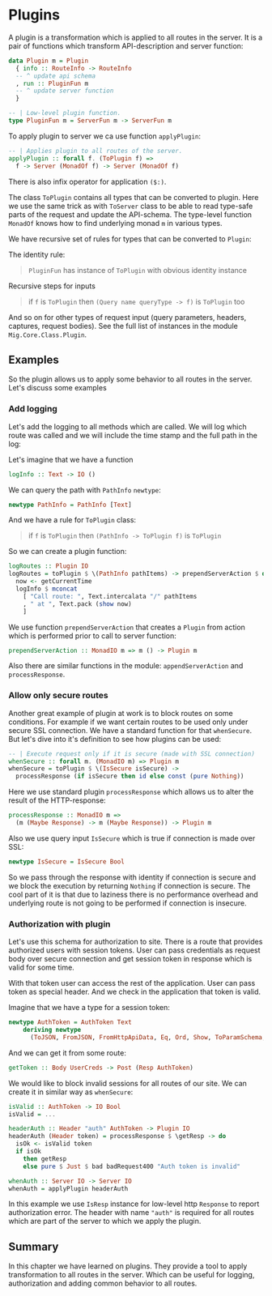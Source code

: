 # Plugins

A plugin is a transformation which is applied to all routes in the server.
It is a pair of functions which transform API-description and server function:

```haskell
data Plugin m = Plugin
  { info :: RouteInfo -> RouteInfo
  -- ^ update api schema
  , run :: PluginFun m
  -- ^ update server function
  }

-- | Low-level plugin function.
type PluginFun m = ServerFun m -> ServerFun m
```

To apply plugin to server we ca use function `applyPlugin`:

```haskell
-- | Applies plugin to all routes of the server.
applyPlugin :: forall f. (ToPlugin f) => 
  f -> Server (MonadOf f) -> Server (MonadOf f)
```

There is also infix operator for application `($:)`.

The class `ToPlugin` contains all types that can be converted to plugin.
Here we use the same trick as with `ToServer` class to be able to read type-safe parts of the request
and update the API-schema. The type-level function `MonadOf` knows how to find underlying monad `m`
in various types.

We have recursive set of rules for types that can be converted to `Plugin`:

The identity rule:

> `PluginFun` has instance of `ToPlugin` with obvious identity instance

Recursive steps for inputs

> if `f` is `ToPlugin` then `(Query name queryType -> f)` is `ToPlugin` too

And so on for other types of request input (query parameters, headers, captures, request bodies).
See the full list of instances in the module `Mig.Core.Class.Plugin`.

## Examples

So the plugin allows us to apply some behavior to all routes in the server.
Let's discuss some examples

### Add logging

Let's add the logging to all methods which are called. We will log which route 
was called and we will include the time stamp and the full path in the log:

Let's imagine that we have a function

```haskell
logInfo :: Text -> IO ()
```

We can query the path with `PathInfo` `newtype`:

```haskell
newtype PathInfo = PathInfo [Text]
```

And we have a rule for  `ToPlugin` class:

> if `f` is `ToPlugin` then `(PathInfo -> ToPlugin f)` is `ToPlugin`

So we can create a plugin function:

```haskell
logRoutes :: Plugin IO
logRoutes = toPlugin $ \(PathInfo pathItems) -> prependServerAction $ do
  now <- getCurrentTime 
  logInfo $ mconcat
    [ "Call route: ", Text.intercalata "/" pathItems 
    , " at ", Text.pack (show now)
    ]
```

We use function `prependServerAction` that creates a `Plugin`
from action which is performed prior to call to server function:

```haskell
prependServerAction :: MonadIO m => m () -> Plugin m
```

Also there are similar functions in the module: `appendServerAction` and `processResponse`.

### Allow only secure routes

Another great example of plugin at work is to block routes on some conditions.
For example if we want certain routes to be used only under secure SSL connection.
We have a standard function for that `whenSecure`. But let's dive into it's definition to
see how plugins can be used:

```haskell
-- | Execute request only if it is secure (made with SSL connection)
whenSecure :: forall m. (MonadIO m) => Plugin m
whenSecure = toPlugin $ \(IsSecure isSecure) -> 
  processResponse (if isSecure then id else const (pure Nothing))
```

Here we use standard plugin `processResponse` which allows
us to alter the result of the HTTP-response:

```haskell
processResponse :: MonadIO m => 
  (m (Maybe Response) -> m (Maybe Response)) -> Plugin m
```

Also we use query input `IsSecure` which is true if connection is made over SSL:

```haskell
newtype IsSecure = IsSecure Bool
```

So we pass through the response with identity if connection is secure
and we block the execution by returning `Nothing` if connection is secure.
The cool part of it is that due to laziness there is no performance overhead and underlying
route is not going to be performed if connection is insecure.

### Authorization with plugin

Let's use this schema for authorization to site. 
There is a route that provides authorized users with session tokens.
User can pass credentials as request body over secure connection
and get session token in response which is valid for some time. 

With that token user can access the rest of the application.
User can pass token as special header. And we check in the application
that token is valid.

Imagine that we have a type for a session token:

```haskell
newtype AuthToken = AuthToken Text
    deriving newtype 
      (ToJSON, FromJSON, FromHttpApiData, Eq, Ord, Show, ToParamSchema, ToSchema)
```

And we can get it from some route:

```haskell
getToken :: Body UserCreds -> Post (Resp AuthToken)
```

We would like to block invalid sessions for all routes of our site.
We can create it in similar way as `whenSecure`:

```haskell
isValid :: AuthToken -> IO Bool
isValid = ...

headerAuth :: Header "auth" AuthToken -> Plugin IO
headerAuth (Header token) = processResponse $ \getResp -> do
  isOk <- isValid token
  if isOk
    then getResp
    else pure $ Just $ bad badRequest400 "Auth token is invalid"

whenAuth :: Server IO -> Server IO
whenAuth = applyPlugin headerAuth
```

In this example we use `IsResp` instance for low-level http `Response`
to report authorization error. The header with name `"auth"` is required
for all routes which are part of the server to which we apply the plugin.

## Summary

In this chapter we have learned on plugins. They provide a tool to apply
transformation to all routes in the server. Which can be useful for logging, authorization
and adding common behavior to all routes.

